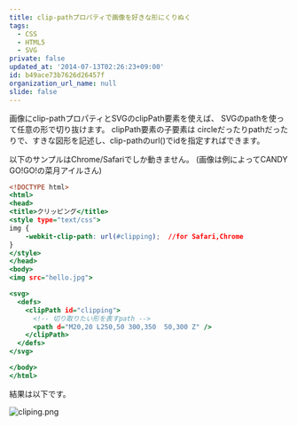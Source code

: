 ```yaml
---
title: clip-pathプロパティで画像を好きな形にくりぬく
tags:
  - CSS
  - HTML5
  - SVG
private: false
updated_at: '2014-07-13T02:26:23+09:00'
id: b49ace73b7626d26457f
organization_url_name: null
slide: false
---
```


画像にclip-pathプロパティとSVGのclipPath要素を使えば、
SVGのpathを使って任意の形で切り抜けます。
clipPath要素の子要素は circleだったりpathだったりで、すきな図形を記述し、clip-pathのurl()でidを指定すればできます。

以下のサンプルはChrome/Safariでしか動きません。
(画像は例によってCANDY GO!GO!の菜月アイルさん)

````cliping.html
<!DOCTYPE html>
<html>
<head>
<title>クリッピング</title>
<style type="text/css">
img {
    -webkit-clip-path: url(#clipping);  //for Safari,Chrome
}
</style>
</head>
<body>
<img src="hello.jpg">

<svg>
  <defs>
    <clipPath id="clipping">
      <!-- 切り取りたい形を表すpath -->
      <path d="M20,20 L250,50 300,350  50,300 Z" />
    </clipPath>
  </defs>
</svg>

</body>
</html>
````

結果は以下です。

![cliping.png](https://qiita-image-store.s3.amazonaws.com/0/4044/6c277a2d-16a3-3783-1e87-a0e08b504807.png "cliping.png")




